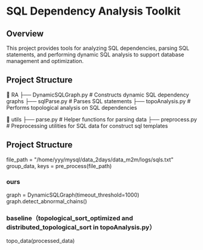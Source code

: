 # SQL Dependency Analysis Toolkit

## Overview
This project provides tools for analyzing SQL dependencies, parsing SQL statements, and performing dynamic SQL analysis to support database management and optimization.

## Project Structure

📂 RA
├── DynamicSQLGraph.py # Constructs dynamic SQL dependency graphs
├── sqlParse.py # Parses SQL statements
├── topoAnalysis.py # Performs topological analysis on SQL dependencies

📂 utils
├── parse.py # Helper functions for parsing data
├── preprocess.py # Preprocessing utilities for SQL data for construct sql templates

## Project Structure
file_path = "/home/yyy/mysql/data_2days/data_m2m/logs/sqls.txt"
group_data, keys = pre_process(file_path)

### ours 
graph = DynamicSQLGraph(timeout_threshold=1000)
graph.detect_abnormal_chains()

### baseline（topological_sort_optimized and distributed_topological_sort in topoAnalysis.py）
topo_data(processed_data)
